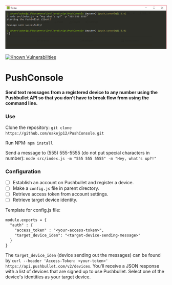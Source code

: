 ![Use](https://github.com/oakejp12/PushConsole/blob/master/PushConsoleEx.PNG)

[![Known Vulnerabilities](https://snyk.io/test/github/oakejp12/pushconsole/badge.svg)](https://snyk.io/test/github/oakejp12/pushconsole)

# PushConsole
#### Send text messages from a registered device to any number using the Pushbullet API so that you don't have to break flow from using the command line. 

### Use
Clone the repository: `git clone https://github.com/oakejp12/PushConsole.git`

Run NPM: `npm install`

Send a message to (555) 555-5555 (do not put special characters in number):
`node src/index.js -m "555 555 5555" -m "Hey, what's up?!"`

### Configuration
- [ ] Establish an account on Pushbullet and register a device.
- [ ] Make a `config.js` file in parent directory.
- [ ] Retrieve access token from account settings.
- [ ] Retrieve target device identity.

Template for config.js file:
```
module.exports = {
  "auth" : {
    "access_token" : "<your-access-token>",
    "target_device_iden": "<target-device-sending-message>"
  }
}
```

The `target_device_iden` (device sending out the messages) can be found by `curl --header 'Access-Token: <your-token>' https://api.pushbullet.com/v2/devices`. You'll receive a JSON response with a list of devices that are signed up to use Pushbullet. Select one of the device's identities as your target device. 


